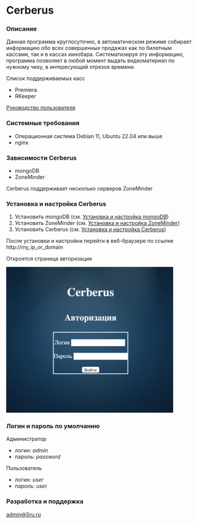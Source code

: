 # Cerberus
### Описание
Данная программа круглосуточно, в автоматическом режиме собирает информацию обо всех совершенных продажах как по билетным кассами, так и в кассах кинобара. Систематизируя эту информацию, программа позволяет в любой момент выдать видеоматериал по нужному чеку, в интересующий  отрезок времени.

Список поддерживаемых касс
* Premiera
* RKeeper

[Руководство пользователя](user_manual.md)

### Системные требования
* Операционная система Debian 11, Ubuntu 22.04 или выше
* nginx

### Зависимости Cerberus
* mongoDB
* ZoneMinder

Cerberus поддерживает несколько серверов ZoneMinder 

### Установка и настройка Cerberus
1. Установить mongoDB (см. [Установка и настройка mongoDB](install_mongo.md))
2. Установить ZoneMinder (см. [Установка и настройка ZoneMinder](https://zoneminder.readthedocs.io/en/latest/index.html))
3. Установить Cerberus (см. [Установка и настройка Cerberus](install_cerberus.md))

После установки и настройки перейти в веб-браузере по cсылке 
http://my_ip_or_domain

Откроется страница авторизации

[<img src="images/login.png" width="450"/>](images/login.png)

### Логин и пароль по умолчанию

Администратор
* логин: *admin*
* пароль: *password*

Пользователь 
* логин: *user*
* пароль: *user*

### Разработка и поддержка
[admin@5ru.ru](mailto:admin@5ru.ru)
